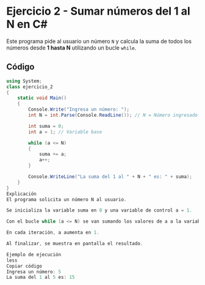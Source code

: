 # Ejercicio 2 - Sumar números del 1 al N en C#

Este programa pide al usuario un número `N` y calcula la suma de todos los números desde **1 hasta N** utilizando un bucle `while`.

## Código

```csharp
using System;
class ejercicio_2
{
    static void Main()
    {
        Console.Write("Ingresa un número: ");
        int N = int.Parse(Console.ReadLine()); // N = Número ingresado desde consola

        int suma = 0;
        int a = 1; // Variable base

        while (a <= N)
        {
            suma += a;
            a++;
        }

        Console.WriteLine("La suma del 1 al " + N + " es: " + suma);
    }
}
Explicación
El programa solicita un número N al usuario.

Se inicializa la variable suma en 0 y una variable de control a = 1.

Con el bucle while (a <= N) se van sumando los valores de a a la variable suma.

En cada iteración, a aumenta en 1.

Al finalizar, se muestra en pantalla el resultado.

Ejemplo de ejecución
less
Copiar código
Ingresa un número: 5
La suma del 1 al 5 es: 15